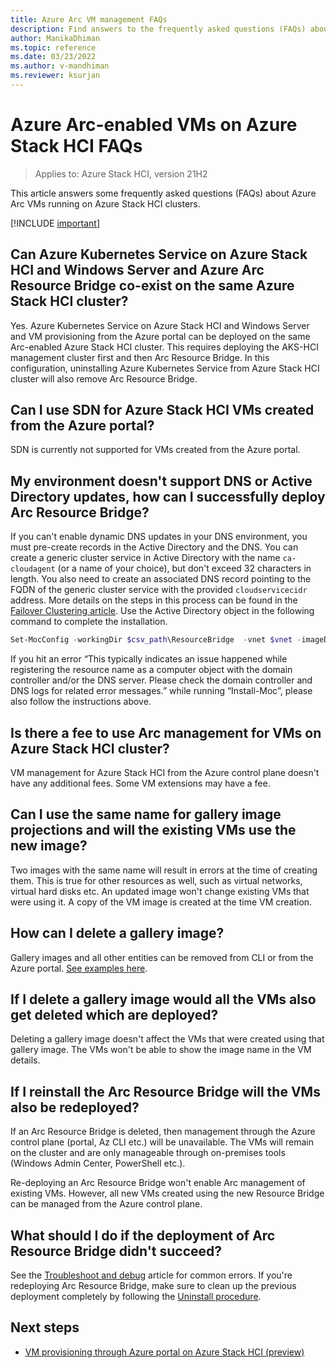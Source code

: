 ```yaml
---
title: Azure Arc VM management FAQs
description: Find answers to the frequently asked questions (FAQs) about Azure Arc VM management
author: ManikaDhiman
ms.topic: reference
ms.date: 03/23/2022
ms.author: v-mandhiman
ms.reviewer: ksurjan
---
```


# Azure Arc-enabled VMs on Azure Stack HCI FAQs

> Applies to: Azure Stack HCI, version 21H2

This article answers some frequently asked questions (FAQs) about Azure Arc VMs running on Azure Stack HCI clusters.

[!INCLUDE [important](../../includes/hci-preview.md)]

## Can Azure Kubernetes Service on Azure Stack HCI and Windows Server and Azure Arc Resource Bridge co-exist on the same Azure Stack HCI cluster?

Yes. Azure Kubernetes Service on Azure Stack HCI and Windows Server and VM provisioning from the Azure portal can be deployed on the same Arc-enabled Azure Stack HCI cluster. This requires deploying the AKS-HCI management cluster first and then Arc Resource Bridge. In this configuration, uninstalling Azure Kubernetes Service from Azure Stack HCI cluster will also remove Arc Resource Bridge.

## Can I use SDN for Azure Stack HCI VMs created from the Azure portal?
  
SDN is currently not supported for VMs created from the Azure portal.

## My environment doesn't support DNS or Active Directory updates, how can I successfully deploy Arc Resource Bridge?

If you can't enable dynamic DNS updates in your DNS environment, you must pre-create records in the Active Directory and the DNS. You can create a generic cluster service in Active Directory with the name `ca-cloudagent` (or a name of your choice), but don't exceed 32 characters in length. You also need to create an associated DNS record pointing to the FQDN of the generic cluster service with the provided `cloudservicecidr` address. More details on the steps in this process can be found in the [Failover Clustering article](/windows-server/failover-clustering/prestage-cluster-adds). Use the Active Directory object in the following command to complete the installation.
   ```PowerShell
   Set-MocConfig -workingDir $csv_path\ResourceBridge  -vnet $vnet -imageDir $csv_path\imageStore -skipHostLimitChecks -cloudConfigLocation $csv_path\cloudStore -catalog aks-hci-stable-catalogs-ext -ring stable -clusterRoleName "ca-cloudagent" -CloudServiceIP $CloudServiceIP
   ```
If you hit an error “This typically indicates an issue happened while registering the resource name as a computer object with the  domain controller and/or the DNS server. Please check the domain controller and DNS logs for related error messages.” while running “Install-Moc”, please also follow the instructions above.

## Is there a fee to use Arc management for VMs on Azure Stack HCI cluster?

VM management for Azure Stack HCI from the Azure control plane doesn't have any additional fees. Some VM extensions may have a fee.

## Can I use the same name for gallery image projections and will the existing VMs use the new image?

Two images with the same name will result in errors at the time of creating them. This is true for other resources as well, such as virtual networks, virtual hard disks etc. An updated image won't change existing VMs that were using it. A copy of the VM image is created at the time VM creation.

## How can I delete a gallery image?

Gallery images and all other entities can be removed from CLI or from the Azure portal. [See examples here](uninstall-arc-resource-bridge.md).

## If I delete a gallery image would all the VMs also get deleted which are deployed?

Deleting a gallery image doesn't affect the VMs that were created using that gallery image. The VMs won't be able to show the image name in the VM details.

## If I reinstall the Arc Resource Bridge will the VMs also be redeployed?

If an Arc Resource Bridge is deleted, then management through the Azure control plane (portal, Az CLI etc.) will be unavailable. The VMs will remain on the cluster and are only manageable through on-premises tools (Windows Admin Center, PowerShell etc.).

Re-deploying an Arc Resource Bridge won't enable Arc management of existing VMs. However, all new VMs created using the new Resource Bridge can be managed from the Azure control plane.

## What should I do if the deployment of Arc Resource Bridge didn't succeed?

See the [Troubleshoot and debug](troubleshoot-arc-enabled-vms.md) article for common errors. If you're redeploying Arc Resource Bridge, make sure to clean up the previous deployment completely by following the [Uninstall procedure](uninstall-arc-resource-bridge.md).

## Next steps

- [VM provisioning through Azure portal on Azure Stack HCI (preview)](azure-arc-vm-management-overview.md)
